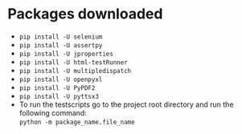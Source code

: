 # Packages downloaded
- ```pip install -U selenium```
- ```pip install -U assertpy```
- ```pip install -U jproperties```
- ```pip install -U html-testRunner```
- ```pip install -U multipledispatch```
- ```pip install -U openpyxl```
- ```pip install -U PyPDF2```
- ```pip install -U pyttsx3```
- To run the testscripts go to the project root directory and run the following command:  
    ```python -m package_name.file_name```
